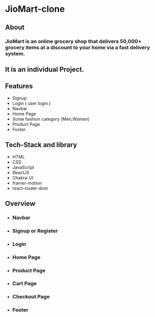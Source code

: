 
# JioMart-clone

## About

### JioMart is an online grocery shop that delivers 50,000+ grocery items at a discount to your home via a fast delivery system.

## It is an individual Project.


## Features

- Signup
- Login ( user login )
- Navbar
- Home Page
- Some fashion category (Men,Women)
- Product Page
- Footer



## Tech-Stack and library

- HTML
- CSS
- JavaScript
- ReactJS
- Chakra-UI 
- framer-motion
- react-router-dom

## Overview

- ### Navbar
<!--   ![](./assets/navbar.png) -->
- ### Signup or Register
<!--   ![](./assets/signup.png) -->
- ### Login
<!--   ![](./assets/login.png) -->
- ### Home Page
<!--   ![](./assets/home.png) -->
- ### Product Page
<!--   ![](./assets/product.png) -->
- ### Cart Page
<!--   ![](./assets/cart.png) -->
- ### Checkout Page
<!--   ![](./assets/checkout.png) -->
- ### Footer
<!--   ![](./assets/footer.png) -->
